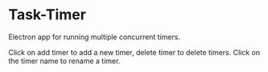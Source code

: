 # Task-Timer

Electron app for running multiple concurrent timers.

Click on add timer to add a new timer, delete timer to delete timers.
Click on the timer name to rename a timer.
